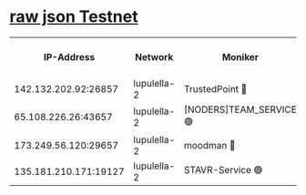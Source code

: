 [raw json Testnet](https://rpc-check.jaclalt.stavr.tech/jaclalt/rpc-jaclalt-result.json)
=

<table><tr><th>IP-Address</th><th>Network</th><th>Moniker</th><th>Latest Block Height</th><th>Earliest Block Height</th><th>Catching Up</th><th>Tx Index</th><th>Voting Power</th><th>Scan Time</th></tr><tr><td>142.132.202.92:26857</td><td>lupulella-2</td><td>TrustedPoint 🔴</td><td>7138346</td><td>6282001</td><td>False</td><td>off</td><td>400065</td><td>2024-03-16T22:56:34.818352886UTC</td></tr><tr><td>65.108.226.26:43657</td><td>lupulella-2</td><td>[NODERS]TEAM_SERVICE 🟢</td><td>7138346</td><td>6282001</td><td>False</td><td>on</td><td>0</td><td>2024-03-16T22:56:35.102872998UTC</td></tr><tr><td>173.249.56.120:29657</td><td>lupulella-2</td><td>moodman 🔴</td><td>7138346</td><td>7038346</td><td>False</td><td>off</td><td>1075134</td><td>2024-03-16T22:56:34.603855665UTC</td></tr><tr><td>135.181.210.171:19127</td><td>lupulella-2</td><td>STAVR-Service 🟢</td><td>7137810</td><td>7137001</td><td>False</td><td>on</td><td>0</td><td>2024-03-16T22:56:26.106848685UTC</td></tr></table>
